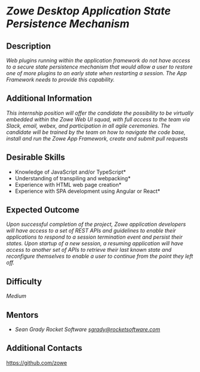 # *Zowe Desktop Application State Persistence Mechanism*

## Description
*Web plugins running within the application framework do not have access to a secure state persistence mechanism that would allow a user to restore one of more plugins to an early state when restarting a session. The App Framework needs to provide this capability.*

## Additional Information
*This internship position will offer the candidate the possibility to be virtually embedded within the Zowe Web UI squad, with full access to the team via Slack, email, webex, and participation in all agile ceremonies. The candidate will be trained by the team on how to navigate the code base, install and run the Zowe App Framework, create and submit pull requests*

## Desirable Skills
*	Knowledge of JavaScript and/or TypeScript*
*	Understanding of transpiling and webpacking*
*	Experience with HTML web page creation*
*	Experience with SPA development using Angular or React*

## Expected Outcome
*Upon successful completion of the project, Zowe application developers will have access to a set of REST APIs and guidelines to enable their applications to respond to a session termination event and persist their states. Upon startup of a new session, a resuming application will have access to another set of APIs to retrieve their last known state and reconfigure themselves to enable a user to continue from the point they left off.*

## Difficulty
*Medium*

## Mentors
  * *Sean Grady  Rocket Software   <sgrady@rocketsoftware.com>*

## Additional Contacts
https://github.com/zowe
